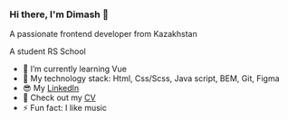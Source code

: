### Hi there, I'm Dimash 👋

A passionate frontend developer from Kazakhstan

A student RS School

- 🌱 I’m currently learning Vue
- 💪 My technology stack: Html, Css/Scss, Java script, BEM, Git, Figma
- 😎 My [LinkedIn](https://www.linkedin.com/in/dinmukhamed-amirov-4b520726b/)
- 📄 Check out my [CV](https://dimash95.github.io/rsschool-cv/)
- ⚡ Fun fact: I like music
<!--
**Dimash95/Dimash95** is a ✨ _special_ ✨ repository because its `README.md` (this file) appears on your GitHub profile.

Here are some ideas to get you started:

- 🌱 I’m currently learning React
- 👯 I’m looking to collaborate on ...
- 🤔 I’m looking for help with ...
- 💬 Ask me about ...
- 📫 How to reach me: ...
- 😄 Pronouns: ...
- ⚡ Fun fact: I like music
-->
